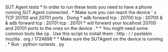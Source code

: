 #
SUT
Agent
tests
*
In
order
to
run
these
tests
you
need
to
have
a
phone
running
SUT
Agent
connected
.
*
Make
sure
you
can
reach
the
device
'
s
TCP
20700
and
20701
ports
.
Doing
*
adb
forward
tcp
:
20700
tcp
:
20700
&
&
adb
forward
tcp
:
20701
tcp
:
20701
*
will
forward
your
localhost
20700
and
20701
ports
to
the
ones
on
the
device
.
*
*
You
might
need
some
common
tools
like
cp
.
Use
this
script
to
install
them
:
http
:
/
/
pastebin
.
mozilla
.
org
/
1724898
*
*
Make
sure
the
SUTAgent
on
the
device
is
running
.
*
Run
:
python
runtests
.
py
